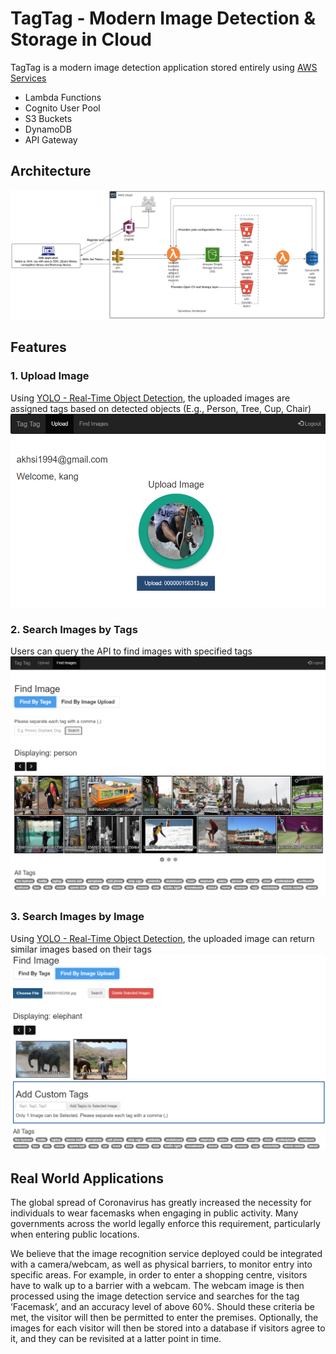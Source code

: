 # TagTag - Modern Image Detection & Storage in Cloud

TagTag is a modern image detection application stored entirely using [AWS Services](https://aws.amazon.com/)
- Lambda Functions
- Cognito User Pool 
- S3 Buckets
- DynamoDB
- API Gateway

## Architecture
![Architecture](https://github.com/Stanford-Peng/aws/blob/main/gitResources/Architecture.png)

## Features
### 1. Upload Image 
Using [YOLO - Real-Time Object Detection](https://pjreddie.com/darknet/yolo/), the uploaded images are assigned tags based on detected objects (E.g., Person, Tree, Cup, Chair)
![Upload](https://github.com/Stanford-Peng/aws/blob/main/gitResources/Upload.png)

### 2. Search Images by Tags
Users can query the API to find images with specified tags
![FindByTags](https://github.com/Stanford-Peng/aws/blob/main/gitResources/FindByTag.png)

### 3. Search Images by Image
Using [YOLO - Real-Time Object Detection](https://pjreddie.com/darknet/yolo/), the uploaded image can return similar images based on their tags
![FindByImage](https://github.com/Stanford-Peng/aws/blob/main/gitResources/FindByImage.png)

## Real World Applications
The global spread of Coronavirus has greatly increased the necessity for individuals to wear facemasks when engaging in public activity. Many governments across the world legally enforce this requirement, particularly when entering public locations.  

We believe that the image recognition service deployed could be integrated with a camera/webcam, as well as physical barriers, to monitor entry into specific areas. For example, in order to enter a shopping centre, visitors have to walk up to a barrier with a webcam. The webcam image is then processed using the image detection service and searches for the tag ‘Facemask’, and an accuracy level of above 60%. Should these criteria be met, the visitor will then be permitted to enter the premises. Optionally, the images for each visitor will then be stored into a database if visitors agree to it, and they can be revisited at a latter point in time.  
